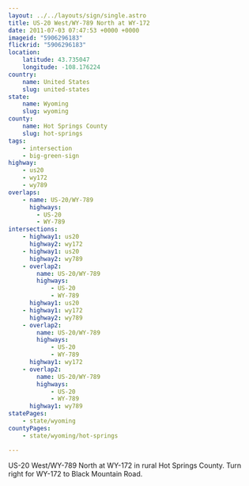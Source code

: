 ```yaml
---
layout: ../../layouts/sign/single.astro
title: US-20 West/WY-789 North at WY-172
date: 2011-07-03 07:47:53 +0000 +0000
imageid: "5906296183"
flickrid: "5906296183"
location:
    latitude: 43.735047
    longitude: -108.176224
country:
    name: United States
    slug: united-states
state:
    name: Wyoming
    slug: wyoming
county:
    name: Hot Springs County
    slug: hot-springs
tags:
    - intersection
    - big-green-sign
highway:
    - us20
    - wy172
    - wy789
overlaps:
    - name: US-20/WY-789
      highways:
        - US-20
        - WY-789
intersections:
    - highway1: us20
      highway2: wy172
    - highway1: us20
      highway2: wy789
    - overlap2:
        name: US-20/WY-789
        highways:
            - US-20
            - WY-789
      highway1: us20
    - highway1: wy172
      highway2: wy789
    - overlap2:
        name: US-20/WY-789
        highways:
            - US-20
            - WY-789
      highway1: wy172
    - overlap2:
        name: US-20/WY-789
        highways:
            - US-20
            - WY-789
      highway1: wy789
statePages:
    - state/wyoming
countyPages:
    - state/wyoming/hot-springs

---
```

US-20 West/WY-789 North at WY-172 in rural Hot Springs County.  Turn right for WY-172 to Black Mountain Road.